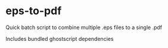 # eps-to-pdf

Quick batch script to combine multiple .eps files to a single .pdf

Includes bundled ghostscript dependencies
